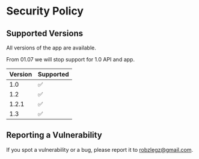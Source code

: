 # Security Policy

## Supported Versions

All versions of the app are available.

From 01.07 we will stop support for 1.0 API and app.

| Version | Supported          |
| ------- | ------------------ |
| 1.0     | :white_check_mark: |
| 1.2     | :white_check_mark: |
| 1.2.1   | :white_check_mark: |
| 1.3     | :white_check_mark: |

## Reporting a Vulnerability

If you spot a vulnerability or a bug, please report it to robzlegz@gmail.com.
